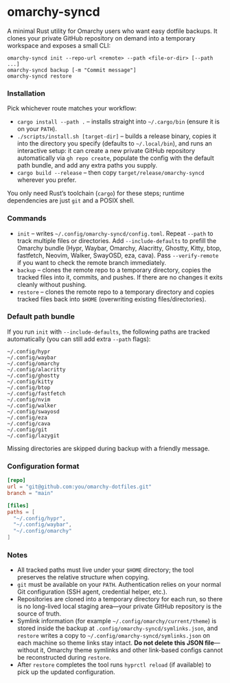 # omarchy-syncd

A minimal Rust utility for Omarchy users who want easy dotfile backups. It clones your private GitHub repository on demand into a temporary workspace and exposes a small CLI:

```text
omarchy-syncd init --repo-url <remote> --path <file-or-dir> [--path ...]
omarchy-syncd backup [-m "Commit message"]
omarchy-syncd restore
```

### Installation

Pick whichever route matches your workflow:

- `cargo install --path .` – installs straight into `~/.cargo/bin` (ensure it is on your `PATH`).
- `./scripts/install.sh [target-dir]` – builds a release binary, copies it into the directory you specify (defaults to `~/.local/bin`), and runs an interactive setup: it can create a new private GitHub repository automatically via `gh repo create`, populate the config with the default path bundle, and add any extra paths you supply.
- `cargo build --release` – then copy `target/release/omarchy-syncd` wherever you prefer.

You only need Rust’s toolchain (`cargo`) for these steps; runtime dependencies are just `git` and a POSIX shell.

### Commands

- `init` – writes `~/.config/omarchy-syncd/config.toml`. Repeat `--path` to track multiple files or directories. Add `--include-defaults` to prefill the Omarchy bundle (Hypr, Waybar, Omarchy, Alacritty, Ghostty, Kitty, btop, fastfetch, Neovim, Walker, SwayOSD, eza, cava). Pass `--verify-remote` if you want to check the remote branch immediately.
- `backup` – clones the remote repo to a temporary directory, copies the tracked files into it, commits, and pushes. If there are no changes it exits cleanly without pushing.
- `restore` – clones the remote repo to a temporary directory and copies tracked files back into `$HOME` (overwriting existing files/directories).

### Default path bundle

If you run `init` with `--include-defaults`, the following paths are tracked automatically (you can still add extra `--path` flags):

```
~/.config/hypr
~/.config/waybar
~/.config/omarchy
~/.config/alacritty
~/.config/ghostty
~/.config/kitty
~/.config/btop
~/.config/fastfetch
~/.config/nvim
~/.config/walker
~/.config/swayosd
~/.config/eza
~/.config/cava
~/.config/git
~/.config/lazygit
```

Missing directories are skipped during backup with a friendly message.

### Configuration format

```toml
[repo]
url = "git@github.com:you/omarchy-dotfiles.git"
branch = "main"

[files]
paths = [
  "~/.config/hypr",
  "~/.config/waybar",
  "~/.config/omarchy"
]
```

### Notes

- All tracked paths must live under your `$HOME` directory; the tool preserves the relative structure when copying.
- `git` must be available on your `PATH`. Authentication relies on your normal Git configuration (SSH agent, credential helper, etc.).
- Repositories are cloned into a temporary directory for each run, so there is no long-lived local staging area—your private GitHub repository is the source of truth.
- Symlink information (for example `~/.config/omarchy/current/theme`) is stored inside the backup at `.config/omarchy-syncd/symlinks.json`, and `restore` writes a copy to `~/.config/omarchy-syncd/symlinks.json` on each machine so theme links stay intact. **Do not delete this JSON file**—without it, Omarchy theme symlinks and other link-based configs cannot be reconstructed during `restore`.
- After `restore` completes the tool runs `hyprctl reload` (if available) to pick up the updated configuration.

